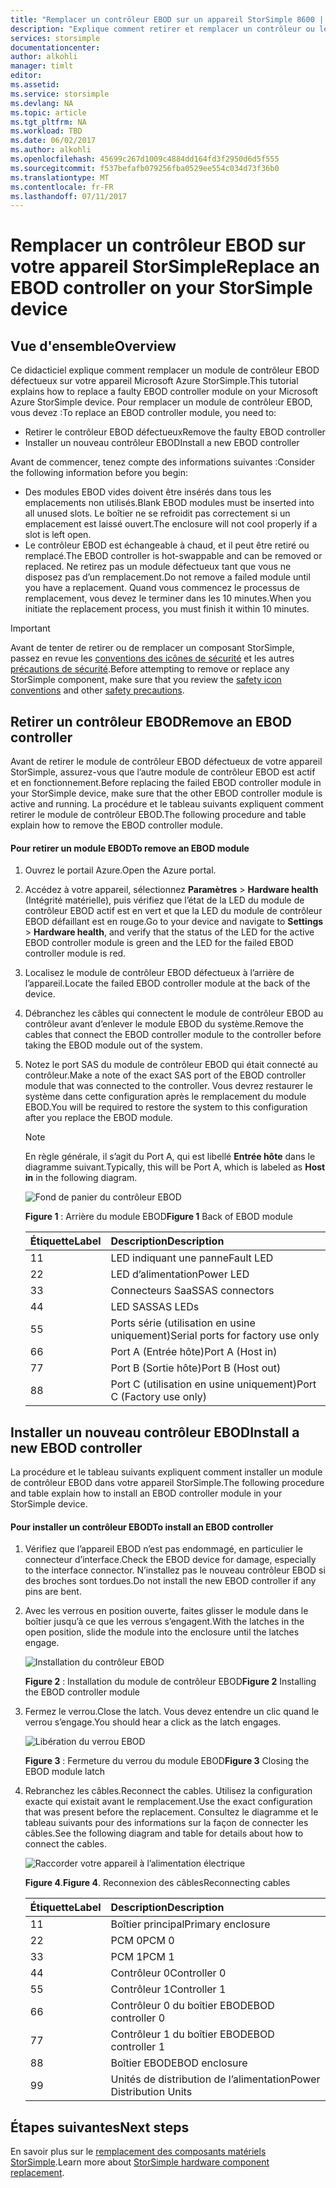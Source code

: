 ```yaml
---
title: "Remplacer un contrôleur EBOD sur un appareil StorSimple 8600 | Microsoft Docs"
description: "Explique comment retirer et remplacer un contrôleur ou les deux contrôleurs EBOD sur votre appareil StorSimple 8600."
services: storsimple
documentationcenter: 
author: alkohli
manager: timlt
editor: 
ms.assetid: 
ms.service: storsimple
ms.devlang: NA
ms.topic: article
ms.tgt_pltfrm: NA
ms.workload: TBD
ms.date: 06/02/2017
ms.author: alkohli
ms.openlocfilehash: 45699c267d1009c4884dd164fd3f2950d6d5f555
ms.sourcegitcommit: f537befafb079256fba0529ee554c034d73f36b0
ms.translationtype: MT
ms.contentlocale: fr-FR
ms.lasthandoff: 07/11/2017
---
```

# <a name="replace-an-ebod-controller-on-your-storsimple-device"></a><span data-ttu-id="cdfee-103">Remplacer un contrôleur EBOD sur votre appareil StorSimple</span><span class="sxs-lookup"><span data-stu-id="cdfee-103">Replace an EBOD controller on your StorSimple device</span></span>

## <a name="overview"></a><span data-ttu-id="cdfee-104">Vue d'ensemble</span><span class="sxs-lookup"><span data-stu-id="cdfee-104">Overview</span></span>
<span data-ttu-id="cdfee-105">Ce didacticiel explique comment remplacer un module de contrôleur EBOD défectueux sur votre appareil Microsoft Azure StorSimple.</span><span class="sxs-lookup"><span data-stu-id="cdfee-105">This tutorial explains how to replace a faulty EBOD controller module on your Microsoft Azure StorSimple device.</span></span> <span data-ttu-id="cdfee-106">Pour remplacer un module de contrôleur EBOD, vous devez :</span><span class="sxs-lookup"><span data-stu-id="cdfee-106">To replace an EBOD controller module, you need to:</span></span>

* <span data-ttu-id="cdfee-107">Retirer le contrôleur EBOD défectueux</span><span class="sxs-lookup"><span data-stu-id="cdfee-107">Remove the faulty EBOD controller</span></span>
* <span data-ttu-id="cdfee-108">Installer un nouveau contrôleur EBOD</span><span class="sxs-lookup"><span data-stu-id="cdfee-108">Install a new EBOD controller</span></span>

<span data-ttu-id="cdfee-109">Avant de commencer, tenez compte des informations suivantes :</span><span class="sxs-lookup"><span data-stu-id="cdfee-109">Consider the following information before you begin:</span></span>

* <span data-ttu-id="cdfee-110">Des modules EBOD vides doivent être insérés dans tous les emplacements non utilisés.</span><span class="sxs-lookup"><span data-stu-id="cdfee-110">Blank EBOD modules must be inserted into all unused slots.</span></span> <span data-ttu-id="cdfee-111">Le boîtier ne se refroidit pas correctement si un emplacement est laissé ouvert.</span><span class="sxs-lookup"><span data-stu-id="cdfee-111">The enclosure will not cool properly if a slot is left open.</span></span>
* <span data-ttu-id="cdfee-112">Le contrôleur EBOD est échangeable à chaud, et il peut être retiré ou remplacé.</span><span class="sxs-lookup"><span data-stu-id="cdfee-112">The EBOD controller is hot-swappable and can be removed or replaced.</span></span> <span data-ttu-id="cdfee-113">Ne retirez pas un module défectueux tant que vous ne disposez pas d’un remplacement.</span><span class="sxs-lookup"><span data-stu-id="cdfee-113">Do not remove a failed module until you have a replacement.</span></span> <span data-ttu-id="cdfee-114">Quand vous commencez le processus de remplacement, vous devez le terminer dans les 10 minutes.</span><span class="sxs-lookup"><span data-stu-id="cdfee-114">When you initiate the replacement process, you must finish it within 10 minutes.</span></span>

> [!IMPORTANT]
> <span data-ttu-id="cdfee-115">Avant de tenter de retirer ou de remplacer un composant StorSimple, passez en revue les [conventions des icônes de sécurité](storsimple-safety.md#safety-icon-conventions) et les autres [précautions de sécurité](storsimple-safety.md).</span><span class="sxs-lookup"><span data-stu-id="cdfee-115">Before attempting to remove or replace any StorSimple component, make sure that you review the [safety icon conventions](storsimple-safety.md#safety-icon-conventions) and other [safety precautions](storsimple-safety.md).</span></span>

## <a name="remove-an-ebod-controller"></a><span data-ttu-id="cdfee-116">Retirer un contrôleur EBOD</span><span class="sxs-lookup"><span data-stu-id="cdfee-116">Remove an EBOD controller</span></span>
<span data-ttu-id="cdfee-117">Avant de retirer le module de contrôleur EBOD défectueux de votre appareil StorSimple, assurez-vous que l’autre module de contrôleur EBOD est actif et en fonctionnement.</span><span class="sxs-lookup"><span data-stu-id="cdfee-117">Before replacing the failed EBOD controller module in your StorSimple device, make sure that the other EBOD controller module is active and running.</span></span> <span data-ttu-id="cdfee-118">La procédure et le tableau suivants expliquent comment retirer le module de contrôleur EBOD.</span><span class="sxs-lookup"><span data-stu-id="cdfee-118">The following procedure and table explain how to remove the EBOD controller module.</span></span>

#### <a name="to-remove-an-ebod-module"></a><span data-ttu-id="cdfee-119">Pour retirer un module EBOD</span><span class="sxs-lookup"><span data-stu-id="cdfee-119">To remove an EBOD module</span></span>
1. <span data-ttu-id="cdfee-120">Ouvrez le portail Azure.</span><span class="sxs-lookup"><span data-stu-id="cdfee-120">Open the Azure portal.</span></span>
2. <span data-ttu-id="cdfee-121">Accédez à votre appareil, sélectionnez **Paramètres** > **Hardware health** (Intégrité matérielle), puis vérifiez que l’état de la LED du module de contrôleur EBOD actif est en vert et que la LED du module de contrôleur EBOD défaillant est en rouge.</span><span class="sxs-lookup"><span data-stu-id="cdfee-121">Go to your device and navigate to **Settings** > **Hardware health**, and verify that the status of the LED for the active EBOD controller module is green and the LED for the failed EBOD controller module is red.</span></span>
3. <span data-ttu-id="cdfee-122">Localisez le module de contrôleur EBOD défectueux à l’arrière de l’appareil.</span><span class="sxs-lookup"><span data-stu-id="cdfee-122">Locate the failed EBOD controller module at the back of the device.</span></span>
4. <span data-ttu-id="cdfee-123">Débranchez les câbles qui connectent le module de contrôleur EBOD au contrôleur avant d’enlever le module EBOD du système.</span><span class="sxs-lookup"><span data-stu-id="cdfee-123">Remove the cables that connect the EBOD controller module to the controller before taking the EBOD module out of the system.</span></span>
5. <span data-ttu-id="cdfee-124">Notez le port SAS du module de contrôleur EBOD qui était connecté au contrôleur.</span><span class="sxs-lookup"><span data-stu-id="cdfee-124">Make a note of the exact SAS port of the EBOD controller module that was connected to the controller.</span></span> <span data-ttu-id="cdfee-125">Vous devrez restaurer le système dans cette configuration après le remplacement du module EBOD.</span><span class="sxs-lookup"><span data-stu-id="cdfee-125">You will be required to restore the system to this configuration after you replace the EBOD module.</span></span>
   
   > [!NOTE]
   > <span data-ttu-id="cdfee-126">En règle générale, il s’agit du Port A, qui est libellé **Entrée hôte** dans le diagramme suivant.</span><span class="sxs-lookup"><span data-stu-id="cdfee-126">Typically, this will be Port A, which is labeled as **Host in** in the following diagram.</span></span>
   
    ![Fond de panier du contrôleur EBOD](./media/storsimple-ebod-controller-replacement/IC741049.png)
   
     <span data-ttu-id="cdfee-128">**Figure 1** : Arrière du module EBOD</span><span class="sxs-lookup"><span data-stu-id="cdfee-128">**Figure 1** Back of EBOD module</span></span>
   
   | <span data-ttu-id="cdfee-129">Étiquette</span><span class="sxs-lookup"><span data-stu-id="cdfee-129">Label</span></span> | <span data-ttu-id="cdfee-130">Description</span><span class="sxs-lookup"><span data-stu-id="cdfee-130">Description</span></span> |
   |:--- |:--- |
   | <span data-ttu-id="cdfee-131">1</span><span class="sxs-lookup"><span data-stu-id="cdfee-131">1</span></span> |<span data-ttu-id="cdfee-132">LED indiquant une panne</span><span class="sxs-lookup"><span data-stu-id="cdfee-132">Fault LED</span></span> |
   | <span data-ttu-id="cdfee-133">2</span><span class="sxs-lookup"><span data-stu-id="cdfee-133">2</span></span> |<span data-ttu-id="cdfee-134">LED d’alimentation</span><span class="sxs-lookup"><span data-stu-id="cdfee-134">Power LED</span></span> |
   | <span data-ttu-id="cdfee-135">3</span><span class="sxs-lookup"><span data-stu-id="cdfee-135">3</span></span> |<span data-ttu-id="cdfee-136">Connecteurs SaaS</span><span class="sxs-lookup"><span data-stu-id="cdfee-136">SAS connectors</span></span> |
   | <span data-ttu-id="cdfee-137">4</span><span class="sxs-lookup"><span data-stu-id="cdfee-137">4</span></span> |<span data-ttu-id="cdfee-138">LED SAS</span><span class="sxs-lookup"><span data-stu-id="cdfee-138">SAS LEDs</span></span> |
   | <span data-ttu-id="cdfee-139">5</span><span class="sxs-lookup"><span data-stu-id="cdfee-139">5</span></span> |<span data-ttu-id="cdfee-140">Ports série (utilisation en usine uniquement)</span><span class="sxs-lookup"><span data-stu-id="cdfee-140">Serial ports for factory use only</span></span> |
   | <span data-ttu-id="cdfee-141">6</span><span class="sxs-lookup"><span data-stu-id="cdfee-141">6</span></span> |<span data-ttu-id="cdfee-142">Port A (Entrée hôte)</span><span class="sxs-lookup"><span data-stu-id="cdfee-142">Port A (Host in)</span></span> |
   | <span data-ttu-id="cdfee-143">7</span><span class="sxs-lookup"><span data-stu-id="cdfee-143">7</span></span> |<span data-ttu-id="cdfee-144">Port B (Sortie hôte)</span><span class="sxs-lookup"><span data-stu-id="cdfee-144">Port B (Host out)</span></span> |
   | <span data-ttu-id="cdfee-145">8</span><span class="sxs-lookup"><span data-stu-id="cdfee-145">8</span></span> |<span data-ttu-id="cdfee-146">Port C (utilisation en usine uniquement)</span><span class="sxs-lookup"><span data-stu-id="cdfee-146">Port C (Factory use only)</span></span> |

## <a name="install-a-new-ebod-controller"></a><span data-ttu-id="cdfee-147">Installer un nouveau contrôleur EBOD</span><span class="sxs-lookup"><span data-stu-id="cdfee-147">Install a new EBOD controller</span></span>
<span data-ttu-id="cdfee-148">La procédure et le tableau suivants expliquent comment installer un module de contrôleur EBOD dans votre appareil StorSimple.</span><span class="sxs-lookup"><span data-stu-id="cdfee-148">The following procedure and table explain how to install an EBOD controller module in your StorSimple device.</span></span>

#### <a name="to-install-an-ebod-controller"></a><span data-ttu-id="cdfee-149">Pour installer un contrôleur EBOD</span><span class="sxs-lookup"><span data-stu-id="cdfee-149">To install an EBOD controller</span></span>
1. <span data-ttu-id="cdfee-150">Vérifiez que l’appareil EBOD n’est pas endommagé, en particulier le connecteur d’interface.</span><span class="sxs-lookup"><span data-stu-id="cdfee-150">Check the EBOD device for damage, especially to the interface connector.</span></span> <span data-ttu-id="cdfee-151">N’installez pas le nouveau contrôleur EBOD si des broches sont tordues.</span><span class="sxs-lookup"><span data-stu-id="cdfee-151">Do not install the new EBOD controller if any pins are bent.</span></span>
2. <span data-ttu-id="cdfee-152">Avec les verrous en position ouverte, faites glisser le module dans le boîtier jusqu’à ce que les verrous s’engagent.</span><span class="sxs-lookup"><span data-stu-id="cdfee-152">With the latches in the open position, slide the module into the enclosure until the latches engage.</span></span>
   
    ![Installation du contrôleur EBOD](./media/storsimple-ebod-controller-replacement/IC741050.png)
   
    <span data-ttu-id="cdfee-154">**Figure 2** : Installation du module de contrôleur EBOD</span><span class="sxs-lookup"><span data-stu-id="cdfee-154">**Figure 2**  Installing the EBOD controller module</span></span>
3. <span data-ttu-id="cdfee-155">Fermez le verrou.</span><span class="sxs-lookup"><span data-stu-id="cdfee-155">Close the latch.</span></span> <span data-ttu-id="cdfee-156">Vous devez entendre un clic quand le verrou s’engage.</span><span class="sxs-lookup"><span data-stu-id="cdfee-156">You should hear a click as the latch engages.</span></span>
   
    ![Libération du verrou EBOD](./media/storsimple-ebod-controller-replacement/IC741047.png)
   
    <span data-ttu-id="cdfee-158">**Figure 3** : Fermeture du verrou du module EBOD</span><span class="sxs-lookup"><span data-stu-id="cdfee-158">**Figure 3**  Closing the EBOD module latch</span></span>
4. <span data-ttu-id="cdfee-159">Rebranchez les câbles.</span><span class="sxs-lookup"><span data-stu-id="cdfee-159">Reconnect the cables.</span></span> <span data-ttu-id="cdfee-160">Utilisez la configuration exacte qui existait avant le remplacement.</span><span class="sxs-lookup"><span data-stu-id="cdfee-160">Use the exact configuration that was present before the replacement.</span></span> <span data-ttu-id="cdfee-161">Consultez le diagramme et le tableau suivants pour des informations sur la façon de connecter les câbles.</span><span class="sxs-lookup"><span data-stu-id="cdfee-161">See the following diagram and table for details about how to connect the cables.</span></span>
   
    ![Raccorder votre appareil à l’alimentation électrique](./media/storsimple-ebod-controller-replacement/IC770723.png)
   
    <span data-ttu-id="cdfee-163">**Figure 4**.</span><span class="sxs-lookup"><span data-stu-id="cdfee-163">**Figure 4**.</span></span> <span data-ttu-id="cdfee-164">Reconnexion des câbles</span><span class="sxs-lookup"><span data-stu-id="cdfee-164">Reconnecting cables</span></span>
   
   | <span data-ttu-id="cdfee-165">Étiquette</span><span class="sxs-lookup"><span data-stu-id="cdfee-165">Label</span></span> | <span data-ttu-id="cdfee-166">Description</span><span class="sxs-lookup"><span data-stu-id="cdfee-166">Description</span></span> |
   |:--- |:--- |
   | <span data-ttu-id="cdfee-167">1</span><span class="sxs-lookup"><span data-stu-id="cdfee-167">1</span></span> |<span data-ttu-id="cdfee-168">Boîtier principal</span><span class="sxs-lookup"><span data-stu-id="cdfee-168">Primary enclosure</span></span> |
   | <span data-ttu-id="cdfee-169">2</span><span class="sxs-lookup"><span data-stu-id="cdfee-169">2</span></span> |<span data-ttu-id="cdfee-170">PCM 0</span><span class="sxs-lookup"><span data-stu-id="cdfee-170">PCM 0</span></span> |
   | <span data-ttu-id="cdfee-171">3</span><span class="sxs-lookup"><span data-stu-id="cdfee-171">3</span></span> |<span data-ttu-id="cdfee-172">PCM 1</span><span class="sxs-lookup"><span data-stu-id="cdfee-172">PCM 1</span></span> |
   | <span data-ttu-id="cdfee-173">4</span><span class="sxs-lookup"><span data-stu-id="cdfee-173">4</span></span> |<span data-ttu-id="cdfee-174">Contrôleur 0</span><span class="sxs-lookup"><span data-stu-id="cdfee-174">Controller 0</span></span> |
   | <span data-ttu-id="cdfee-175">5</span><span class="sxs-lookup"><span data-stu-id="cdfee-175">5</span></span> |<span data-ttu-id="cdfee-176">Contrôleur 1</span><span class="sxs-lookup"><span data-stu-id="cdfee-176">Controller 1</span></span> |
   | <span data-ttu-id="cdfee-177">6</span><span class="sxs-lookup"><span data-stu-id="cdfee-177">6</span></span> |<span data-ttu-id="cdfee-178">Contrôleur 0 du boîtier EBOD</span><span class="sxs-lookup"><span data-stu-id="cdfee-178">EBOD controller 0</span></span> |
   | <span data-ttu-id="cdfee-179">7</span><span class="sxs-lookup"><span data-stu-id="cdfee-179">7</span></span> |<span data-ttu-id="cdfee-180">Contrôleur 1 du boîtier EBOD</span><span class="sxs-lookup"><span data-stu-id="cdfee-180">EBOD controller 1</span></span> |
   | <span data-ttu-id="cdfee-181">8</span><span class="sxs-lookup"><span data-stu-id="cdfee-181">8</span></span> |<span data-ttu-id="cdfee-182">Boîtier EBOD</span><span class="sxs-lookup"><span data-stu-id="cdfee-182">EBOD enclosure</span></span> |
   | <span data-ttu-id="cdfee-183">9</span><span class="sxs-lookup"><span data-stu-id="cdfee-183">9</span></span> |<span data-ttu-id="cdfee-184">Unités de distribution de l’alimentation</span><span class="sxs-lookup"><span data-stu-id="cdfee-184">Power Distribution Units</span></span> |

## <a name="next-steps"></a><span data-ttu-id="cdfee-185">Étapes suivantes</span><span class="sxs-lookup"><span data-stu-id="cdfee-185">Next steps</span></span>
<span data-ttu-id="cdfee-186">En savoir plus sur le [remplacement des composants matériels StorSimple](storsimple-8000-hardware-component-replacement.md).</span><span class="sxs-lookup"><span data-stu-id="cdfee-186">Learn more about [StorSimple hardware component replacement](storsimple-8000-hardware-component-replacement.md).</span></span>

